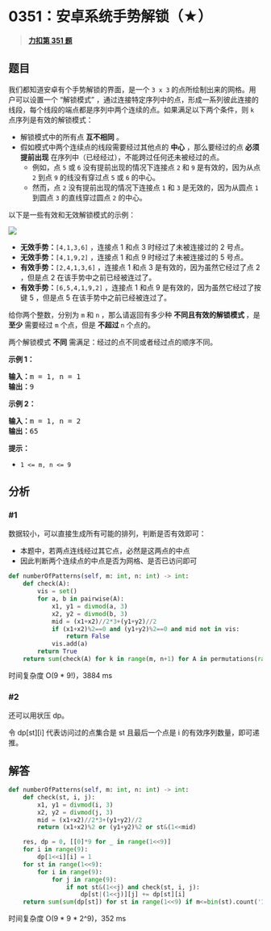 # 0351：安卓系统手势解锁（★）


> <u>**[力扣第 351 题](https://leetcode.cn/problems/android-unlock-patterns/)**</u>

## 题目

<p>我们都知道安卓有个手势解锁的界面，是一个 <code>3 x 3</code><strong> </strong>的点所绘制出来的网格。用户可以设置一个 “解锁模式” ，通过连接特定序列中的点，形成一系列彼此连接的线段，每个线段的端点都是序列中两个连续的点。如果满足以下两个条件，则 <code>k</code> 点序列是有效的解锁模式：</p>

<ul>
<li>解锁模式中的所有点 <strong>互不相同</strong> 。</li>
<li>假如模式中两个连续点的线段需要经过其他点的 <strong>中心</strong> ，那么要经过的点 <strong>必须提前出现</strong> 在序列中（已经经过），不能跨过任何还未被经过的点。
<ul>
<li>例如，点 <code>5</code> 或 <code>6</code> 没有提前出现的情况下连接点 <code>2</code> 和 <code>9</code> 是有效的，因为从点 <code>2</code> 到点 <code>9</code> 的线没有穿过点 <code>5</code> 或 <code>6</code> 的中心。</li>
<li>然而，点 <code>2</code> 没有提前出现的情况下连接点 <code>1</code> 和 <code>3</code> 是无效的，因为从圆点 <code>1</code> 到圆点 <code>3</code> 的直线穿过圆点 <code>2</code> 的中心。</li>
</ul>
</li>
</ul>

<p>以下是一些有效和无效解锁模式的示例：</p>

<p><img src="https://assets.leetcode.com/uploads/2018/10/12/android-unlock.png" /></p>

<ul>
<li><strong>无效手势：</strong><code>[4,1,3,6]</code> ，连接点 1 和点 3 时经过了未被连接过的 2 号点。</li>
<li><strong>无效手势：</strong><code>[4,1,9,2]</code> ，连接点 1 和点 9 时经过了未被连接过的 5 号点。</li>
<li><strong>有效手势：</strong><code>[2,4,1,3,6]</code> ，连接点 1 和点 3 是有效的，因为虽然它经过了点 2 ，但是点 2 在该手势中之前已经被连过了。</li>
<li><strong>有效手势：</strong><code>[6,5,4,1,9,2]</code> ，连接点 1 和点 9 是有效的，因为虽然它经过了按键 5 ，但是点 5 在该手势中之前已经被连过了。</li>
</ul>

<p>给你两个整数，分别为 ​​<code>m</code> 和 <code>n</code> ，那么请返回有多少种 <strong>不同且有效的解锁模式 </strong>，是 <strong>至少</strong> 需要经过 <code>m</code> 个点，但是 <strong>不超过</strong> <code>n</code> 个点的。</p>

<p>两个解锁模式 <strong>不同</strong> 需满足：经过的点不同或者经过点的顺序不同。</p>



<p><strong>示例 1：</strong></p>

<pre>
<strong>输入：</strong>m = 1, n = 1
<strong>输出：</strong>9
</pre>

<p><strong>示例 2：</strong></p>

<pre>
<strong>输入：</strong>m = 1, n = 2
<strong>输出：</strong>65
</pre>



<p><strong>提示：</strong></p>

<ul>
<li><code>1 &lt;= m, n &lt;= 9</code></li>
</ul>


## 分析

### #1

数据较小，可以直接生成所有可能的排列，判断是否有效即可：
- 本题中，若两点连线经过其它点，必然是这两点的中点
- 因此判断两个连续点的中点是否为网格、是否已访问即可

```python
def numberOfPatterns(self, m: int, n: int) -> int:
    def check(A):
        vis = set()
        for a, b in pairwise(A):
            x1, y1 = divmod(a, 3)
            x2, y2 = divmod(b, 3)
            mid = (x1+x2)//2*3+(y1+y2)//2
            if (x1+x2)%2==0 and (y1+y2)%2==0 and mid not in vis:
                return False
            vis.add(a)
        return True
    return sum(check(A) for k in range(m, n+1) for A in permutations(range(9), k))
```
时间复杂度 O(9 * 9!)，3884 ms

### #2

还可以用状压 dp。

令 dp[st][i] 代表访问过的点集合是 st 且最后一个点是 i 的有效序列数量，即可递推。

## 解答

```python
def numberOfPatterns(self, m: int, n: int) -> int:
    def check(st, i, j):
        x1, y1 = divmod(i, 3)
        x2, y2 = divmod(j, 3)
        mid = (x1+x2)//2*3+(y1+y2)//2
        return (x1+x2)%2 or (y1+y2)%2 or st&(1<<mid)

    res, dp = 0, [[0]*9 for _ in range(1<<9)]
    for i in range(9):
        dp[1<<i][i] = 1
    for st in range(1<<9):
        for i in range(9):
            for j in range(9):
                if not st&(1<<j) and check(st, i, j):
                    dp[st|(1<<j)][j] += dp[st][i]
    return sum(sum(dp[st]) for st in range(1<<9) if m<=bin(st).count('1')<=n)
```
时间复杂度 O(9 * 9 * 2^9)，352 ms




